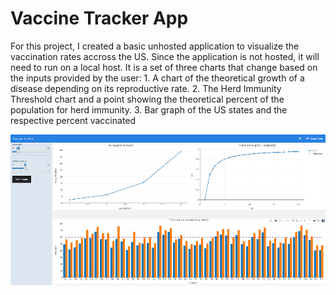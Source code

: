 # Vaccine Tracker App
For this project, I created a basic unhosted application to visualize the vaccination rates accross the US. Since the application is not hosted, it will need to run on a local host. 
It is a set of three charts that change based on the inputs provided by the user: 
    1. A chart of the theoretical growth of a disease depending on its reproductive rate. 
    2. The Herd Immunity Threshold chart and a point showing the theoretical percent of the population for herd immunity.
    3. Bar graph of the US states and the respective percent vaccinated
    
![App Image](VaccineTracker/images/Vaccine_tracker.png)